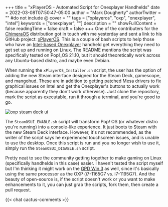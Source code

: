 +++
title = "xPlayerOS - Automated Script for Onexplayer Handhelds"
date = 2022-03-08T07:50:47-05:00
author = "Mark Dougherty"
authorTwitter = "" #do not include @
cover = ""
tags = ["xplayeros", "oxp", "onexplayer", "intel"]
keywords = ["onexplayer", ""]
description = ""
showFullContent = false
readingTime = false
draft = false
+++
One of the contributers for the [ChimeraOS](https://chimeraos.org) distribution got in touch with me yesterday and sent a link to his GitHub project: [xPlayerOS](https://github.com/ruineka/xPlayerOS). This is a couple of bash scripts to help those who have an [Intel-based Onexplayer](https://onexplayerstore.com/products/new-onexplayer-mini-intel-i7-1195g7) handheld get everything they need to get set up and running on Linux. The README mentions the script was specifically tested on Pop!_OS 21.10, but it should theoretically work across any Ubuntu-based distro, and maybe even Debian.

When running the `xPlayerOS_Installer.sh` script, the user has the option of adding the new Steam interface designed for the Steam Deck, gamescope, and mangohud. These are in addition to getting patched Mesa drivers to fix graphical issues on Intel and get the Onexplayer's buttons to actually work (because apparently they don't work otherwise). Just clone the repository, mark the script as executable, run it through a terminal, and you're good to go.

![oxp steam deck ui](https://user-images.githubusercontent.com/101111355/157039190-efc12f3d-d2e2-49bc-bb5a-f2d899589c65.jpg)

The `SteamOSUI_ENABLE.sh` script will transform Pop! OS (or whatever distro you're running) into a console-like experience. It just boots to Steam with the new Steam Deck interface. However, it's not recommended, as the writer of the script says he experienced touchscreen issues, and is unable to use the desktop. Once this script is run and you no longer wish to use it, simply run the `SteamOSUI_DISABLE.sh` script.

Pretty neat to see the community getting together to make gaming on Linux (specifically handhelds in this case) easier. I haven't tested the script myself but I'm thinking it might work on the [GPD Win 3](https://boilingsteam.com/gpd-win-3-the-tide-me-over-for-the-steam-deck/) as well, since it's basically using the same processor as the OXP (i7-1165G7 vs. i7-1195G7). And the beauty of open-source is, if the script doesn't work or you want to make enhancements to it, you can just grab the scripts, fork them, then create a pull request.

{{< chat cactus-comments >}}
